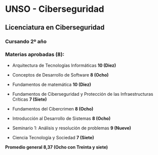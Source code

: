 # UNSO - Ciberseguridad
## Licenciatura en Ciberseguridad

### Cursando 2º año

### Materias aprobadas (8):

- Arquitectura de Tecnologías Informáticas **10 (Diez)**

- Conceptos de Desarrollo de Software **8 (Ocho)**

- Fundamentos de matemática **10 (Diez)**

- Fundamentos de Ciberseguridad y Protección de las Infraestructuras Críticas **7 (Siete)**

- Fundamentos del Cibercrimen **8 (Ocho)**

- Introducción al Desarrollo de Sistemas **8 (Ocho)**

- Seminario 1: Análisis y resolución de problemas **9 (Nueve)**

- Ciencia Tecnología y Sociedad **7 (Siete)**


**Promedio general 8,37 (Ocho con Treinta y siete)**
